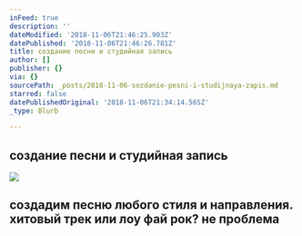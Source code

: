 ```yaml
---
inFeed: true
description: ''
dateModified: '2018-11-06T21:46:25.903Z'
datePublished: '2018-11-06T21:46:26.781Z'
title: создание песни и студийная запись
author: []
publisher: {}
via: {}
sourcePath: _posts/2018-11-06-sozdanie-pesni-i-studijnaya-zapis.md
starred: false
datePublishedOriginal: '2018-11-06T21:34:14.565Z'
_type: Blurb

---
```

## **создание песни и студийная запись**
![](https://the-grid-user-content.s3-us-west-2.amazonaws.com/fd08983d-5df5-4d07-819b-d981029ad355.jpg)

## создадим песню любого стиля и направления. хитовый трек или лоу фай рок? не проблема